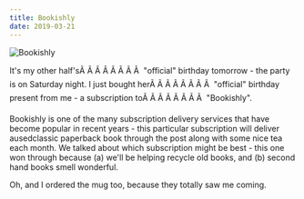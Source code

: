 ```yaml
---
title: Bookishly
date: 2019-03-21
---
```


![Bookishly](https://source.unsplash.com/03UCoidYvXw/1600x900)

It's my other half'sÃ Ã Ã Ã Ã Ã Ã Ã  "official" birthday tomorrow - the party is on Saturday night. I just bought herÃ Ã Ã Ã Ã Ã Ã Ã  "official" birthday present from me - a subscription toÃ Ã Ã Ã Ã Ã Ã Ã  "Bookishly".

Bookishly is one of the many subscription delivery services that have become popular in recent years - this particular subscription will deliver ausedclassic paperback book through the post along with some nice tea each month. We talked about which subscription might be best - this one won through because (a) we'll be helping recycle old books, and (b) second hand books smell wonderful.

Oh, and I ordered the mug too, because they totally saw me coming.